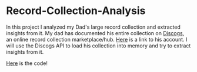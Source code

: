 # Record-Collection-Analysis

In this project I analyzed my Dad's large record collection and extracted insights from it. My dad has documented his entire collection on [Discogs](https://www.discogs.com), an online record collection marketplace/hub. [Here](https://www.discogs.com/user/hackerofslop) is a link to his account. I will use the Discogs API to load his collection into memory and try to extract insights from it.

[Here](record_collection_analysis/record_collection_analysis.md) is the code!
